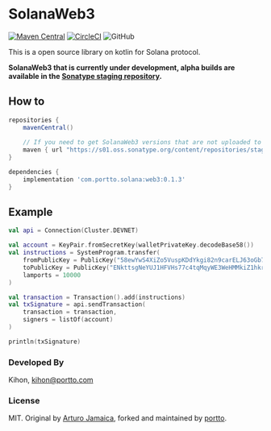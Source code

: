 # SolanaWeb3

[![Maven Central](https://img.shields.io/maven-central/v/com.portto.solana/web3.svg?label=Maven%20Central)](https://search.maven.org/search?q=g:%22com.portto.solana%22%20AND%20a:%22web3%22)
[![CircleCI](https://img.shields.io/circleci/build/github/portto/solana-web3.kotlin/master)](https://circleci.com/gh/portto/solana-web3.kotlin/tree/master)
![GitHub](https://img.shields.io/github/license/portto/solana-web3.kotlin)

This is a open source library on kotlin for Solana protocol.

**SolanaWeb3 that is currently under development, alpha builds are available in the [Sonatype staging repository](https://s01.oss.sonatype.org/content/repositories/staging/com/portto/solana/web3/).**

## How to
```gradle
repositories {
    mavenCentral()
    
    // If you need to get SolanaWeb3 versions that are not uploaded to Maven Central.
    maven { url "https://s01.oss.sonatype.org/content/repositories/staging/" }
}

dependencies {
    implementation 'com.portto.solana:web3:0.1.3'
}
```

## Example

```kotlin
val api = Connection(Cluster.DEVNET)

val account = KeyPair.fromSecretKey(walletPrivateKey.decodeBase58())
val instructions = SystemProgram.transfer(
    fromPublicKey = PublicKey("58ewYwS4XiZo5VuspKDdYkgi82n9carELJ63oGb7AZUq"),
    toPublicKey = PublicKey("ENkttsgNeYUJ1HFVHs77c4tqMqyWE3WeHMMkiZ1hkr7x"),
    lamports = 10000
)

val transaction = Transaction().add(instructions)
val txSignature = api.sendTransaction(
    transaction = transaction,
    signers = listOf(account)
)

println(txSignature)
```

### Developed By

Kihon, <kihon@portto.com>


### License

MIT. Original by [Arturo Jamaica](https://github.com/ajamaica/Solana.kt), forked and maintained by [portto](https://github.com/portto/).
